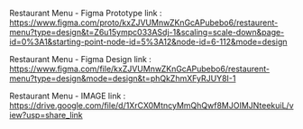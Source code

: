 Restaurant Menu - Figma Prototype link : https://www.figma.com/proto/kxZJVUMnwZKnGcAPubebo6/restaurent-menu?type=design&t=Z6u15ympc033ASdj-1&scaling=scale-down&page-id=0%3A1&starting-point-node-id=5%3A12&node-id=6-112&mode=design

Restaurant Menu - Figma Design link : https://www.figma.com/file/kxZJVUMnwZKnGcAPubebo6/restaurent-menu?type=design&mode=design&t=phQkZhmXFyRJUY8I-1

Restaurant Menu - IMAGE link : https://drive.google.com/file/d/1XrCX0MtncyMmQhQwf8MJOIMJNteekuiL/view?usp=share_link
